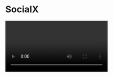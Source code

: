 # SocialX

<video width="320" controls>
  <source src="https://res.cloudinary.com/gautamportfolio/video/upload/v1659330516/VN20220801_103113_frvrmd.mp4" type="video/mp4">
  
Your browser does not support the video tag.
</video>

## Libraries used
